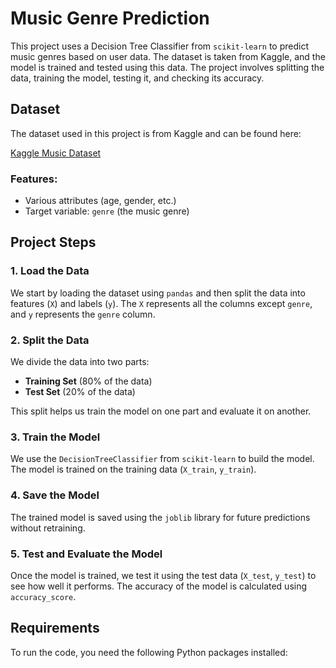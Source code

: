 # Music Genre Prediction

This project uses a Decision Tree Classifier from `scikit-learn` to predict music genres based on user data. The dataset is taken from Kaggle, and the model is trained and tested using this data. The project involves splitting the data, training the model, testing it, and checking its accuracy.

## Dataset

The dataset used in this project is from Kaggle and can be found here:

[Kaggle Music Dataset](https://www.kaggle.com/c/your-dataset-link)

### Features:
- Various attributes (age, gender, etc.)
- Target variable: `genre` (the music genre)

## Project Steps

### 1. Load the Data
We start by loading the dataset using `pandas` and then split the data into features (`X`) and labels (`y`). The `X` represents all the columns except `genre`, and `y` represents the `genre` column.

### 2. Split the Data
We divide the data into two parts: 
- **Training Set** (80% of the data)  
- **Test Set** (20% of the data)

This split helps us train the model on one part and evaluate it on another.

### 3. Train the Model
We use the `DecisionTreeClassifier` from `scikit-learn` to build the model. The model is trained on the training data (`X_train`, `y_train`).

### 4. Save the Model
The trained model is saved using the `joblib` library for future predictions without retraining.

### 5. Test and Evaluate the Model
Once the model is trained, we test it using the test data (`X_test`, `y_test`) to see how well it performs. The accuracy of the model is calculated using `accuracy_score`.

## Requirements

To run the code, you need the following Python packages installed:

